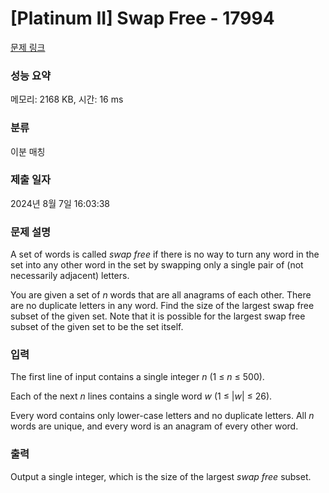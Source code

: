 # [Platinum II] Swap Free - 17994 

[문제 링크](https://www.acmicpc.net/problem/17994) 

### 성능 요약

메모리: 2168 KB, 시간: 16 ms

### 분류

이분 매칭

### 제출 일자

2024년 8월 7일 16:03:38

### 문제 설명

<p>A set of words is called <em>swap free</em> if there is no way to turn any word in the set into any other word in the set by swapping only a single pair of (not necessarily adjacent) letters.</p>

<p>You are given a set of <em>n</em> words that are all anagrams of each other. There are no duplicate letters in any word. Find the size of the largest swap free subset of the given set. Note that it is possible for the largest swap free subset of the given set to be the set itself.</p>

### 입력 

 <p>The first line of input contains a single integer <em>n</em> (1 ≤ <em>n</em> ≤ 500).</p>

<p>Each of the next <em>n</em> lines contains a single word <em>w</em> (1 ≤ |<em>w</em>| ≤ 26).</p>

<p>Every word contains only lower-case letters and no duplicate letters. All <em>n</em> words are unique, and every word is an anagram of every other word.</p>

### 출력 

 <p>Output a single integer, which is the size of the largest <em>swap free</em> subset.</p>

